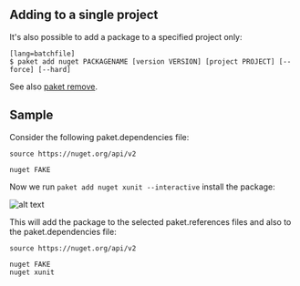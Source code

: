 ## Adding to a single project

It's also possible to add a package to a specified project only: 

    [lang=batchfile]
    $ paket add nuget PACKAGENAME [version VERSION] [project PROJECT] [--force] [--hard]

See also [paket remove](paket-remove.html).

## Sample

Consider the following paket.dependencies file:

	source https://nuget.org/api/v2

	nuget FAKE

Now we run `paket add nuget xunit --interactive` install the package:

![alt text](img/interactive-add.png "Interactive paket add")

This will add the package to the selected paket.references files and also to the paket.dependencies file:

	source https://nuget.org/api/v2

	nuget FAKE
	nuget xunit
